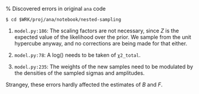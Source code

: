 % Discovered errors in original `ana` code

`$ cd $WRK/proj/ana/notebook/nested-sampling`

1. `model.py:186`: The scaling factors are not necessary, since $Z$ is the
   expected value of the likelihood over the prior. We sample from the unit
   hypercube anyway, and no corrections are being made for that either.

2. `model.py:78`: A log() needs to be taken of `χ2_total`.

3. `model.py:235`: The weights of the new samples need to be modulated by the
   densities of the sampled sigmas and amplitudes.

Strangey, these errors hardly affected the estimates of $B$ and $F$.
